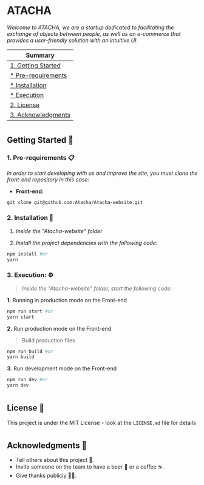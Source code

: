# ATACHA

_Welcome to ATACHA, we are a startup dedicated to facilitating the exchange of objects between people, as well as an e-commerce that provides a user-friendly solution with an intuitive UI._

| **Summary** |
| ------ |
| [1. Getting Started](#intro) |
| [* Pre-requirements](#pre-requirements) |
| [* Installation](#installation) |
| [* Execution](#execution) |
| [2. License](#license) |
| [3. Acknowledgments](#acknowledgments) |

<a name="intro"></a>

#
## **Getting Started** 🚀

<a name="pre-requirements"></a>

### **1. Pre-requirements** 📋

_In order to start developing with us and improve the site, you must clone the front-end repository in this case:_

- **Front-end:**
```
git clone git@github.com:Atacha/Atacha-website.git
```

<a name="installation"></a>

### **2. Installation** 🔧

1. _Inside the "Atacha-website" folder_

2. _Install the project dependencies with the following code:_
```sh
npm install #or
yarn
```

<a name="execution"></a>

### **3. Execution:** ⚙️

> _Inside the "Atacha-website" folder, start the following code:_

**1.** Running in production mode on the Front-end
```sh
npm run start #or
yarn start
```

**2.** Run production mode on the Front-end

> Build production files

```sh
npm run build #or
yarn build
```

**3.** Run development mode on the Front-end

```sh
npm run dev #or
yarn dev
```

<a name="license"></a>

#
## **License** 📄

This project is under the MIT License - look at the ```LICENSE.md``` file for details

<a name="acknowledgments"></a>

#
## **Acknowledgments** 🎁

* Tell others about this project 📢.
* Invite someone on the team to have a beer 🍺 or a coffee ☕.
* Give thanks publicly 👨‍💻.